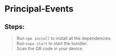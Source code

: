 # Principal-Events

## Steps:
> Run `npm install` to install all the dependencies.  
> Run `expo start` to start the bundler.  
> Scan the QR code in your device.  
